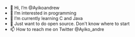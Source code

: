 - 👋 Hi, I’m @Ayikoandrew
- 👀 I’m interested in programming 
- 🌱 I’m currently learning C and Java
- 💞️ Just want to do open source. Don't know where to start
- 📫 How to reach me on Twitter @Ayiko_andre

<!---
Ayikoandrew/Ayikoandrew is a ✨ special ✨ repository because its `README.md` (this file) appears on your GitHub profile.
You can click the Preview link to take a look at your changes.
--->
